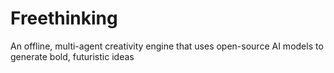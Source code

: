 # Freethinking
An offline, multi-agent creativity engine that uses open-source AI models to generate bold, futuristic ideas
